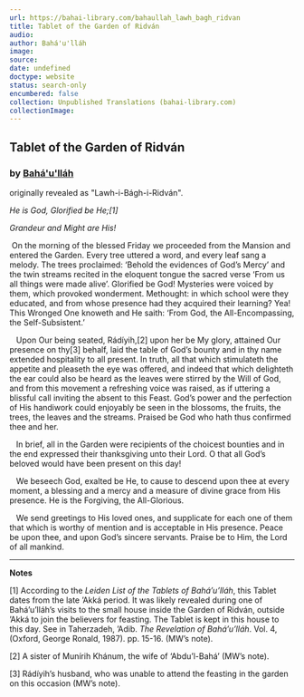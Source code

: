 ```yaml
---
url: https://bahai-library.com/bahaullah_lawh_bagh_ridvan
title: Tablet of the Garden of Ridván
audio: 
author: Bahá'u'lláh
image: 
source: 
date: undefined
doctype: website
status: search-only
encumbered: false
collection: Unpublished Translations (bahai-library.com)
collectionImage: 
---
```



## Tablet of the Garden of Ridván

### by [Bahá'u'lláh](https://bahai-library.com/author/Bahá'u'lláh)

originally revealed as "Lawh-i-Bágh-i-Ridván".


_He is God, Glorified be He;\[1\]_

_Grandeur and Might are His!_

 On the morning of the blessed Friday we proceeded from the Mansion and entered the Garden. Every tree uttered a word, and every leaf sang a melody. The trees proclaimed: ‘Behold the evidences of God’s Mercy’ and the twin streams recited in the eloquent tongue the sacred verse ‘From us all things were made alive’. Glorified be God! Mysteries were voiced by them, which provoked wonderment. Methought: in which school were they educated, and from whose presence had they acquired their learning? Yea! This Wronged One knoweth and He saith: ‘From God, the All-Encompassing, the Self-Subsistent.’  
  
   Upon Our being seated, Rádíyih,\[2\] upon her be My glory, attained Our presence on thy\[3\] behalf, laid the table of God’s bounty and in thy name extended hospitality to all present. In truth, all that which stimulateth the appetite and pleaseth the eye was offered, and indeed that which delighteth the ear could also be heard as the leaves were stirred by the Will of God, and from this movement a refreshing voice was raised, as if uttering a blissful call inviting the absent to this Feast. God’s power and the perfection of His handiwork could enjoyably be seen in the blossoms, the fruits, the trees, the leaves and the streams. Praised be God who hath thus confirmed thee and her.  
  
   In brief, all in the Garden were recipients of the choicest bounties and in the end expressed their thanksgiving unto their Lord. O that all God’s beloved would have been present on this day!  
  
   We beseech God, exalted be He, to cause to descend upon thee at every moment, a blessing and a mercy and a measure of divine grace from His presence. He is the Forgiving, the All-Glorious.  
  
   We send greetings to His loved ones, and supplicate for each one of them that which is worthy of mention and is acceptable in His presence. Peace be upon thee, and upon God’s sincere servants. Praise be to Him, the Lord of all mankind.  
  

* * *

**Notes**

\[1\] According to the _Leiden List of the Tablets of Bahá’u’lláh_, this Tablet dates from the late ’Akká period. It was likely revealed during one of Bahá’u’lláh’s visits to the small house inside the Garden of Ridván, outside ’Akká to join the believers for feasting. The Tablet is kept in this house to this day. See in Taherzadeh, ’Adib. _The Revelation of Bahá’u’lláh_. Vol. 4, (Oxford, George Ronald, 1987). pp. 15-16. (MW’s note).  
  
\[2\] A sister of Munírih Khánum, the wife of ‘Abdu’l-Bahá’ (MW’s note).  
  
\[3\] Rádíyih’s husband, who was unable to attend the feasting in the garden on this occasion (MW’s note).